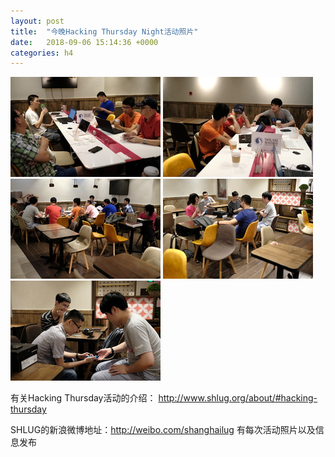 ```yaml
---
layout: post
title:  "今晚Hacking Thursday Night活动照片"
date:   2018-09-06 15:14:36 +0000
categories: h4
---
```


[<img src='https://raw.githubusercontent.com/shanghailug/res2018/master/i906.h4/i906_1937_5200+08.240x160.jpg'>](https://raw.githubusercontent.com/shanghailug/res2018/master/i906.h4/i906_1937_5200+08.JPG)
[<img src='https://raw.githubusercontent.com/shanghailug/res2018/master/i906.h4/i906_1938_2900+08.240x160.jpg'>](https://raw.githubusercontent.com/shanghailug/res2018/master/i906.h4/i906_1938_2900+08.JPG)
[<img src='https://raw.githubusercontent.com/shanghailug/res2018/master/i906.h4/i906_2011_2100+08.240x160.jpg'>](https://raw.githubusercontent.com/shanghailug/res2018/master/i906.h4/i906_2011_2100+08.JPG)
[<img src='https://raw.githubusercontent.com/shanghailug/res2018/master/i906.h4/i906_2124_1200+08.240x160.jpg'>](https://raw.githubusercontent.com/shanghailug/res2018/master/i906.h4/i906_2124_1200+08.JPG)
[<img src='https://raw.githubusercontent.com/shanghailug/res2018/master/i906.h4/i906_2137_3800+08.240x160.jpg'>](https://raw.githubusercontent.com/shanghailug/res2018/master/i906.h4/i906_2137_3800+08.JPG)

有关Hacking Thursday活动的介绍：
http://www.shlug.org/about/#hacking-thursday

SHLUG的新浪微博地址：http://weibo.com/shanghailug 有每次活动照片以及信息发布


